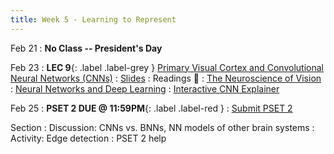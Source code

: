 ```yaml
---
title: Week 5 - Learning to Represent
---
```


Feb 21
: **No Class -- President's Day**

Feb 23
:  **LEC 9**{: .label .label-grey } [Primary Visual Cortex and Convolutional Neural Networks (CNNs)](#)
    : [Slides](https://canvas.harvard.edu/files/14415101/download?download_frd=1)
: Readings 📖
: [The Neuroscience of Vision](https://canvas.harvard.edu/files/14406796/download?download_frd=1)
: [Neural Networks and Deep Learning](https://canvas.harvard.edu/files/14406795/download?download_frd=1)
: [Interactive CNN Explainer](https://poloclub.github.io/cnn-explainer/)

Feb 25
:  **PSET 2 DUE @ 11:59PM**{: .label .label-red } 
    : [Submit PSET 2](https://canvas.harvard.edu/courses/97916/assignments/532855)

Section
: Discussion: CNNs vs. BNNs, NN models of other brain systems
: Activity: Edge detection
: PSET 2 help
